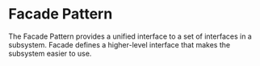 # Facade Pattern

The Facade Pattern provides a unified interface to a set of interfaces in a subsystem. 
Facade defines a higher-level interface that makes the subsystem easier to use.  
